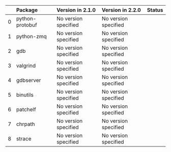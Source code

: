 |    | Package         | Version in 2.1.0     | Version in 2.2.0     | Status   |
|---:|:----------------|:---------------------|:---------------------|:---------|
|  0 | python-protobuf | No version specified | No version specified |          |
|  1 | python-zmq      | No version specified | No version specified |          |
|  2 | gdb             | No version specified | No version specified |          |
|  3 | valgrind        | No version specified | No version specified |          |
|  4 | gdbserver       | No version specified | No version specified |          |
|  5 | binutils        | No version specified | No version specified |          |
|  6 | patchelf        | No version specified | No version specified |          |
|  7 | chrpath         | No version specified | No version specified |          |
|  8 | strace          | No version specified | No version specified |          |
